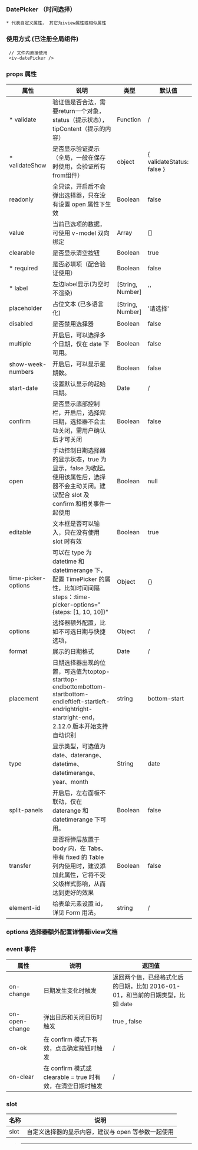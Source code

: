 ### DatePicker （时间选择）
`* 代表自定义属性， 其它为iview属性或相似属性`

### 使用方式 (已注册全局组件)
```
 // 文件内直接使用
 <iv-datePicker />
```
### props 属性
| 属性  |  说明  | 类型  | 默认值  |
| ------------ | ------------ | ------------ | ------------ |
| * validate  |  验证值是否合法，需要return一个对象，status（提示状态），tipContent（提示的内容）	  | Function  |  /  |
| * validateShow  |  是否显示验证提示（全局，一般在保存时使用，会验证所有from组件）	  | object  |  { validateStatus: false }  |
|  readonly | 全只读，开启后不会弹出选择器，只在没有设置 open 属性下生效  | Boolean  |  false  |
| value  |  当前已选项的数据，可使用 v-model 双向绑定  | Array  |  []  |
|  clearable | 是否显示清空按钮	  | Boolean  |  true  |
|  * required | 是否必填项（配合验证使用）	  | Boolean  |  false  |
|  * label | 左边label显示(为空时不渲染)	  | [String, Number]  |  ''  |
|  placeholder | 占位文本 (已多语言化)		  | [String, Number]  |  '请选择'  |
|  disabled | 是否禁用选择器	  | Boolean  |  false  |
|  multiple | 开启后，可以选择多个日期，仅在 date 下可用。	  | Boolean  |  false  |
|  show-week-numbers | 开启后，可以显示星期数。	  | Boolean  |  false  |
|  start-date | 设置默认显示的起始日期。	  | Date  |  /  |
|  confirm | 是否显示底部控制栏，开启后，选择完日期，选择器不会主动关闭，需用户确认后才可关闭	  | Boolean  |  false  |
|  open | 手动控制日期选择器的显示状态，true 为显示，false 为收起。使用该属性后，选择器不会主动关闭。建议配合 slot 及 confirm 和相关事件一起使用	  | Boolean  |  null  |
|  editable | 	文本框是否可以输入，只在没有使用 slot 时有效	  | Boolean  |  true  |
|  time-picker-options | 可以在 type 为 datetime 和 datetimerange 下，配置 TimePicker 的属性，比如时间间隔 steps：:time-picker-options="{steps: [1, 10, 10]}"	  | Object  |  {}  |
|  options | 选择器额外配置，比如不可选日期与快捷选项，	  | Object  |  /  |
|  format | 展示的日期格式	  |  Date  |  /  |
|  placement | 日期选择器出现的位置，可选值为toptop-starttop-endbottombottom-startbottom-endleftleft-startleft-endrightright-startright-end，2.12.0 版本开始支持自动识别	  |  string  |  bottom-start  |
|  type | 显示类型，可选值为 date、daterange、datetime、datetimerange、year、month	  | String  | date  |
|  split-panels | 开启后，左右面板不联动，仅在 daterange 和 datetimerange 下可用。	  | Boolean  |  false  |
|  transfer | 是否将弹层放置于 body 内，在 Tabs、带有 fixed 的 Table 列内使用时，建议添加此属性，它将不受父级样式影响，从而达到更好的效果		  | Boolean  |  false  |
|  element-id | 给表单元素设置 id，详见 Form 用法。	  | string  |  /  |

### options 选择器额外配置详情看iview文档

### event 事件
| 属性  |  说明  | 返回值  |
| ------------ | ------------ | ------------ |
| on-change | 日期发生变化时触发	  |  	返回两个值，已经格式化后的日期，比如 2016-01-01，和当前的日期类型，比如 date |
| on-open-change | 弹出日历和关闭日历时触发  |  true , false |
| on-ok | 在 confirm 模式下有效，点击确定按钮时触发  |  / |
| on-clear | 在 confirm 模式或 clearable = true 时有效，在清空日期时触发  |  / |

### slot
|   名称  | 说明  |
| ------------ | ------------ |
| slot  |  自定义选择器的显示内容，建议与 open 等参数一起使用  |
> ********